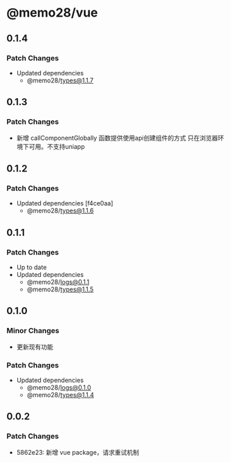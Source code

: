 # @memo28/vue

## 0.1.4

### Patch Changes

- Updated dependencies
  - @memo28/types@1.1.7

## 0.1.3

### Patch Changes

- 新增 callComponentGlobally 函数提供使用api创建组件的方式 只在浏览器环境下可用。不支持uniapp

## 0.1.2

### Patch Changes

- Updated dependencies [f4ce0aa]
  - @memo28/types@1.1.6

## 0.1.1

### Patch Changes

- Up to date
- Updated dependencies
  - @memo28/logs@0.1.1
  - @memo28/types@1.1.5

## 0.1.0

### Minor Changes

- 更新现有功能

### Patch Changes

- Updated dependencies
  - @memo28/logs@0.1.0
  - @memo28/types@1.1.4

## 0.0.2

### Patch Changes

- 5862e23: 新增 vue package，请求重试机制
